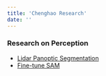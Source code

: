 ```yaml
---
title: 'Chenghao Research'
date: ''
---
```


### Research on Perception

- [Lidar Panoptic Segmentation](/en/2024/11/30/first-post/)
- [Fine-tune SAM](/en/2024/12/1/first-post/)